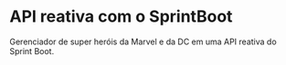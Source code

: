# API reativa com o SprintBoot

Gerenciador de super heróis da Marvel e da DC em uma API reativa do Sprint Boot.
